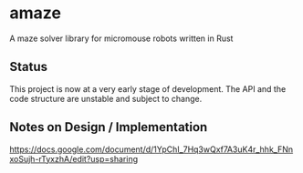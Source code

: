 amaze
===

A maze solver library for micromouse robots written in Rust


## Status

This project is now at a very early stage of development.
The API and the code structure are unstable and subject to change.


## Notes on Design / Implementation

https://docs.google.com/document/d/1YpChI_7Hq3wQxf7A3uK4r_hhk_FNnxoSujh-rTyxzhA/edit?usp=sharing
